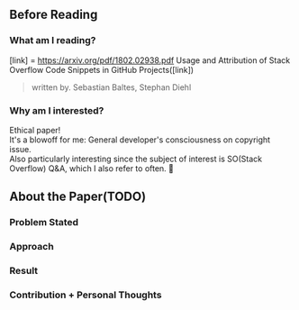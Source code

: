 
## Before Reading
### What am I reading?
[link] = https://arxiv.org/pdf/1802.02938.pdf
Usage and Attribution of Stack Overflow Code Snippets in GitHub Projects([link])
> written by. Sebastian Baltes, Stephan Diehl

### Why am I interested?

Ethical paper!  
It's a blowoff for me: General developer's consciousness on copyright issue.  
Also particularly interesting since the subject of interest is SO(Stack Overflow) Q&A, which I also refer to often. 🧐

## About the Paper(TODO)
### Problem Stated

### Approach

### Result


### Contribution + Personal Thoughts
